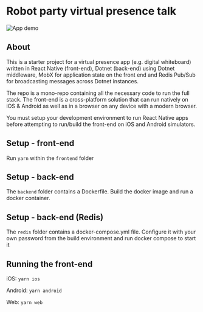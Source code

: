 # Robot party virtual presence talk

![App demo](https://github.com/lachlanwp/eh-tech-talk-realtime-game/blob/main/bots-cross-platform.gif)

## About
This is a starter project for a virtual presence app (e.g. digital whiteboard) written in React Native (front-end), Dotnet (back-end) using 
Dotnet middleware, MobX for application state on the front end and Redis Pub/Sub for broadcasting messages across Dotnet instances.

The repo is a mono-repo containing all the necessary code to run the full stack. The front-end is a cross-platform solution that can run natively
on iOS & Android as well as in a browser on any device with a modern browser.

You must setup your development environment to run React Native apps before attempting to run/build the front-end on iOS and Android simulators.

## Setup - front-end
Run `yarn` within the `frontend` folder

## Setup - back-end
The `backend` folder contains a Dockerfile. Build the docker image and run a docker container.

## Setup - back-end (Redis)
The `redis` folder contains a docker-compose.yml file. Configure it with your own password from the build environment and run docker compose to start it

## Running the front-end
iOS: `yarn ios`

Android: `yarn android`

Web: `yarn web`
